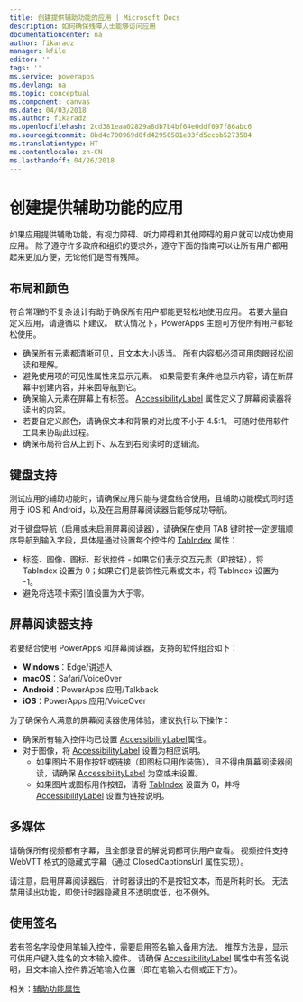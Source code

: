 ```yaml
---
title: 创建提供辅助功能的应用 | Microsoft Docs
description: 如何确保残障人士能够访问应用
documentationcenter: na
author: fikaradz
manager: kfile
editor: ''
tags: ''
ms.service: powerapps
ms.devlang: na
ms.topic: conceptual
ms.component: canvas
ms.date: 04/03/2018
ms.author: fikaradz
ms.openlocfilehash: 2cd381eaa02829a8db7b4bf64e0ddf097f86abc6
ms.sourcegitcommit: 8bd4c700969d0fd42950581e03fd5ccbb5273584
ms.translationtype: HT
ms.contentlocale: zh-CN
ms.lasthandoff: 04/26/2018
---
```

# <a name="create-accessible-apps"></a>创建提供辅助功能的应用
如果应用提供辅助功能，有视力障碍、听力障碍和其他障碍的用户就可以成功使用应用。  除了遵守许多政府和组织的要求外，遵守下面的指南可以让所有用户都用起来更加方便，无论他们是否有残障。

## <a name="layout-and-color"></a>布局和颜色
符合常理的不复杂设计有助于确保所有用户都能更轻松地使用应用。  若要大量自定义应用，请遵循以下建议。  默认情况下，PowerApps 主题可方便所有用户都轻松使用。
- 确保所有元素都清晰可见，且文本大小适当。  所有内容都必须可用肉眼轻松阅读和理解。
- 避免使用项的可见性属性来显示元素。  如果需要有条件地显示内容，请在新屏幕中创建内容，并来回导航到它。
- 确保输入元素在屏幕上有标签。 [AccessibilityLabel](controls/properties-accessibility.md) 属性定义了屏幕阅读器将读出的内容。
- 若要自定义颜色，请确保文本和背景的对比度不小于 4.5:1。  可随时使用软件工具来协助此过程。
- 确保布局符合从上到下、从左到右阅读时的逻辑流。


## <a name="keyboard-support"></a>键盘支持
测试应用的辅助功能时，请确保应用只能与键盘结合使用，且辅助功能模式同时适用于 iOS 和 Android，以及在启用屏幕阅读器后能够成功导航。

对于键盘导航（启用或未启用屏幕阅读器），请确保在使用 TAB 键时按一定逻辑顺序导航到输入字段，具体是通过设置每个控件的 [TabIndex](controls/properties-accessibility.md) 属性：
- 标签、图像、图标、形状控件 - 如果它们表示交互元素（即按钮），将 TabIndex 设置为 0；如果它们是装饰性元素或文本，将 TabIndex 设置为 -1。
- 避免将选项卡索引值设置为大于零。

## <a name="screen-reader-support"></a>屏幕阅读器支持
若要结合使用 PowerApps 和屏幕阅读器，支持的软件组合如下：

- **Windows**：Edge/讲述人
- **macOS**：Safari/VoiceOver
- **Android**：PowerApps 应用/Talkback
- **iOS**：PowerApps 应用/VoiceOver

为了确保令人满意的屏幕阅读器使用体验，建议执行以下操作：

- 确保所有输入控件均已设置 [AccessibilityLabel](controls/properties-accessibility.md)属性。
- 对于图像，将 [AccessibilityLabel](controls/properties-accessibility.md) 设置为相应说明。
  - 如果图片不用作按钮或链接（即图标只用作装饰），且不得由屏幕阅读器阅读，请确保 [AccessibilityLabel](controls/properties-accessibility.md) 为空或未设置。
  - 如果图片或图标用作按钮，请将 [TabIndex](controls/properties-accessibility.md) 设置为 0，并将 [AccessibilityLabel](controls/properties-accessibility.md) 设置为链接说明。


## <a name="multimedia"></a>多媒体
请确保所有视频都有字幕，且全部录音的解说词都可供用户查看。  视频控件支持 WebVTT 格式的隐藏式字幕（通过 ClosedCaptionsUrl 属性实现）。

请注意，启用屏幕阅读器后，计时器读出的不是按钮文本，而是所耗时长。  无法禁用读出功能，即使计时器隐藏且不透明度低，也不例外。

## <a name="working-with-signatures"></a>使用签名
若有签名字段使用笔输入控件，需要启用签名输入备用方法。  推荐方法是，显示可供用户键入姓名的文本输入控件。  请确保 [AccessibilityLabel](controls/properties-accessibility.md) 属性中有签名说明，且文本输入控件靠近笔输入位置（即在笔输入右侧或正下方）。



相关：[辅助功能属性](controls/properties-accessibility.md)
